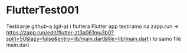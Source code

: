 # FlutterTest001

Testiranje github-a (git-a) i fluttera
Flutter app testiramo na zapp.run
  -> https://zapp.run/edit/flutter-zt3a061mu3b0?split=50&lazy=false&entry=lib/main.dart&file=lib/main.dart
i to samo file main.dart
